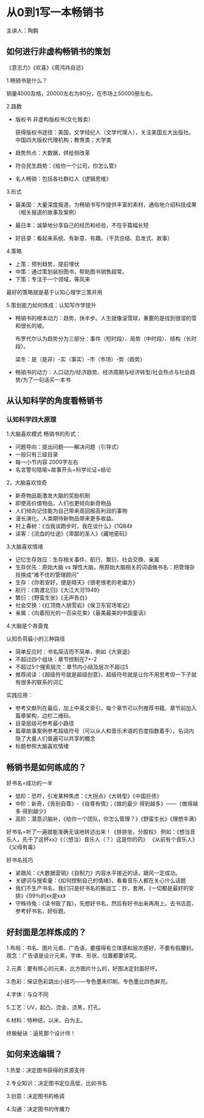 # 从0到1写一本畅销书

主讲人：陶鹏

## 如何进行非虚构畅销书的策划
《意志力》《欢喜》《周鸿祎自述》

1.畅销书是什么？

销量4000及格，20000左右为80分，在市场上50000册左右。

2.路数

- 版权书 非虚构版权书(文化贩卖）
  
  获得版权书途径：美国，文学经纪人（文学代理人），关注美国五大出版社。中国四大版权代理机构；教育类；大学类
  
- 趋势热点：大数据，供给侧改革
- 符合民生趋势：《给你一个公司，你怎么管》
- 名人畅销：包括各社群红人《逻辑思维》

3.形式

- 最美国：大量深度报道，为畅销书写作提供丰富的素材，通俗地介绍科技成果（相关报道的故事及案例）

- 最日本：诚挚地分享自己的经历和经验，不在乎篇幅长短

- 好目录：看起来系统、有新意、有趣。（干货总结、启发式、故事）

4.策略

- 上策：预判趋势，提前埋伏
- 中策：通过策划装扮图书，帮助图书销售超常。
- 下策：专注于一个领域，等风来

最好的策略就是基于认知心理学三策并用

5.策划能力如何炼成：认知写作学提升

- 畅销书的根本动力：趋势，快半步。人生就像滚雪球，重要的是找到很湿的雪和很长的坡。

  布罗代尔认为趋势分为三部分：事件（短时段）、局势（中时段）、结构（长时段）。

  梁冬：是（是非）-实（事实）-市（市场）-势（趋势）
  
- 畅销书的动力：人口动力/经济趋势、经济周期与经济转型/社会热点与社会趋势/为了一句话买一本书

## 从认知科学的角度看畅销书
### 认知科学四大原理
1.大脑喜欢模式
畅销书的形式：

- 问题导向：提出问题——解决问题（引导式）
- 一般只有三级目录
- 每一小节内容 2000字左右
- 名言警句隐喻+故事开头+科学论证+结论

2，大脑喜欢惊奇

- 新奇物品能激发大脑的奖励机制
- 即使高价值物品，人们也更倾向新奇物品
- 人们倾向记住能为自己带来高回报高利润的事物
- 漫长演化。人类期待新物品带来更多收益。
- 村上春树：《当我谈跑步时，我在谈什么》《1Q84》
- 读客：《流血的仕途》《卑鄙的圣人》《藏地密码》

3.大脑喜欢情绪

- 记忆生存效应：生存相关事件、航行、繁衍、社会交换、亲属
- 生存优先：原始大脑 vs 理性大脑，用原始大脑相关的词语做书名：把管理杂技换成“难不住的管理顾问”
- 生存：《你若安好，便是晴天》《很老很老的老偏方》
- 航行：《南渡北归》《大江大河1949》
- 繁衍：《野蛮生张》《无声告白》
- 社会交换：《红顶商人胡雪岩》《侯卫东官场笔记》
- 亲属：《向着阳光的一百朵花束》《最美最美的中国童话》

4.大脑是个吝啬鬼

认知负荷最小的三种路径

- 简单反应时：书名简洁而不简单，例如《大衰退》
- 不超过四个组块：章节控制在7+-2
- 不超过5个搜索层次：章节内小结及层次不超过5
- 推荐阅读：《超级符号就是超级创意》，超级符号就是让你不用思考但一下子就有很多的联系的词汇

实践应用：

- 参考文献列在最后，加上中英文索引，每个章节可以列推荐书籍，章节前加入篇章架构，边栏二维码，
- 目录层级可参考最小路径
- 篇章故事案例参考超级符号（可以从人和音乐术语的百度指数着手），名词内隐了大量人们普遍可以共享的概念
- 标题参照大脑喜欢情绪

## 畅销书是如何练成的？

好书名=成功的一半

- 低阶：恐吓，引发某种焦虑：《大拐点》《大转型》《中国巨债》
- 中阶：新奇，《告别自尊》-《自尊有情》；《做的最少 得到越多》——《做得越多 得到越少》
- 高阶：潜意识脑补，《给你一个团队，你怎么管理？》《野蛮生长》《理想丰满》

好书名=听了一遍就能准确无误地转述出来！《排排坐，分股权》
例如：《想当音乐人，先干了这杯xx》《（（想当）音乐人（？）这是你的药》  《从前有个音乐人》  《父母有毒》

好书名技巧

- 紧跟风：《大数据营销》《自制力》内容水平接近的话，跟风一定成功。
- 关键词与搜索量：《如何控制自己的情绪》，看看音乐人都在关心什么话题
- 我们不生产书名，我们只是好书名的搬运工：抄，套用，《一切都是最好的安排》《99％的xx是xx》
- 守株待兔：《读书毁了我》，先想好书名，然后有好书出来再用上。去书店逛，参考好书名，好标题。

## 好封面是怎样炼成的？

1.布局：书名、图片元素、广告语，要摆得有立体感和层次感好。不要有假腰封。观念：广告语是设计元素，字体、形状、位置都要讲究。

2.元素：要有核心的元素，比方图片什么的，好图决定封面好坏。

3.色彩：保证色彩跳出小技巧——专色墨来印刷。专色墨比四色鲜亮。

4.字体：与众不同

5.工艺：UV，起凸，烫金，烫黑，打孔。

6.材料：特种纸，以米、白为主。

终极秘诀：逼死那个设计师！

## 如何来选编辑？
1.热爱：决定图书获得的资源支持

2.专业知识：决定图书定位高低，比如书名

3.创意：决定图书的格调

4.沟通：决定图书的传播力







 

